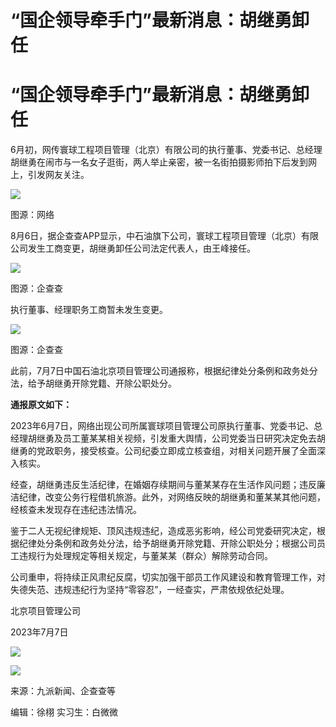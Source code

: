 # “国企领导牵手门”最新消息：胡继勇卸任

# “国企领导牵手门”最新消息：胡继勇卸任

6月初，网传寰球工程项目管理（北京）有限公司的执行董事、党委书记、总经理胡继勇在闹市与一名女子逛街，两人举止亲密，被一名街拍摄影师拍下后发到网上，引发网友关注。

![](https://inews.gtimg.com/om_bt/OerMMBzasMStJSDK5077fpwxFGvhExnZiurKqaIweh3OoAA/1000)

图源：网络

8月6日，据企查查APP显示，中石油旗下公司，寰球工程项目管理（北京）有限公司发生工商变更，胡继勇卸任公司法定代表人，由王峰接任。

![](https://inews.gtimg.com/om_bt/Oibaw2lXjXu-5s9QdszNj1euAPKjaMyzGN_HfIFW31lUYAA/1000)

图源：企查查

执行董事、经理职务工商暂未发生变更。

![](https://inews.gtimg.com/om_bt/Ov7orq_maIj2areNx1oZsnZa4rQXIPXMYMGd5s2lz0wIoAA/1000)

图源：企查查

此前，7月7日中国石油北京项目管理公司通报称，根据纪律处分条例和政务处分法，给予胡继勇开除党籍、开除公职处分。

**通报原文如下：**

2023年6月7日，网络出现公司所属寰球项目管理公司原执行董事、党委书记、总经理胡继勇及员工董某某相关视频，引发重大舆情，公司党委当日研究决定免去胡继勇的党政职务，接受核查。公司纪委立即成立核查组，对相关问题开展了全面深入核实。

经查，胡继勇违反生活纪律，在婚姻存续期间与董某某存在生活作风问题；违反廉洁纪律，改变公务行程借机旅游。此外，对网络反映的胡继勇和董某某其他问题，经核查未发现存在违纪违法情况。

鉴于二人无视纪律规矩、顶风违规违纪，造成恶劣影响，经公司党委研究决定，根据纪律处分条例和政务处分法，给予胡继勇开除党籍、开除公职处分；根据公司员工违规行为处理规定等相关规定，与董某某（群众）解除劳动合同。

公司重申，将持续正风肃纪反腐，切实加强干部员工作风建设和教育管理工作，对失德失范、违规违纪行为坚持“零容忍”，一经查实，严肃依规依纪处理。

北京项目管理公司

2023年7月7日

![](https://inews.gtimg.com/om_bt/OM5JCsbYTDHGaER0Ao_rkFP9f5flW25liWHsae02he3zsAA/0)

![](https://inews.gtimg.com/om_bt/OvTUgKMcbKjN0OHIqSQSI8nfiTb7K6Chj0_QdeNx3LTGMAA/0)

来源：九派新闻、企查查等

编辑：徐栩 实习生：白微微

